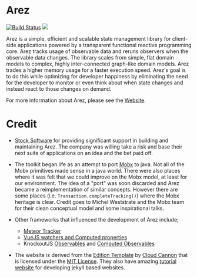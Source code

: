 # Arez

[![Build Status](https://secure.travis-ci.org/realityforge/arez.png?branch=master)](http://travis-ci.org/realityforge/arez)
[<img src="https://img.shields.io/maven-central/v/org.realityforge.arez/arez-core.svg?label=latest%20release"/>](http://search.maven.org/#search%7Cga%7C1%7Cg%3A%22org.realityforge.arez%22)

Arez is a simple, efficient and scalable state management library for client-side applications powered by a
transparent functional reactive programming core. Arez tracks usage of observable data and reruns observers
when the observable data changes. The library scales from simple, flat domain models to complex, highly
inter-connected graph-like domain models. Arez trades a higher memory usage for a faster execution speed.
Arez's goal is to do this while optimizing for developer happiness by eliminating the need for the developer
to monitor or even think about when state changes and instead react to those changes on demand.

For more information about Arez, please see the [Website](http://realityforge.org/arez/).

# Credit

* [Stock Software](http://www.stocksoftware.com.au/) for providing significant support in building and maintaining
  Arez. The company was willing take a risk and base their next suite of applications on an idea and the
  bet paid off.

* The toolkit began life as an attempt to port [Mobx](https://mobx.js.org/) to java. Not all of the Mobx
  primitives made sense in a java world. There were also places where it was felt that we could improve on
  the Mobx model, at least for our environment. The idea of a "port" was soon discarded and Arez became a
  reimplementation of similar concepts. However there are some places (i.e. `Transaction.completeTracking()`)
  where the Mobx heritage is clear. Credit goes to Michel Weststrate and the Mobx team for their clean conceptual
  model and some inspirational talks.

* Other frameworks that influenced the development of Arez include;
  - [Meteor Tracker](https://docs.meteor.com/api/tracker.html)
  - [VueJS watchers and Computed properties](https://vuejs.org/v2/guide/computed.html)
  -  KnockoutJS [Observables](http://knockoutjs.com/documentation/observables.html) and [Computed Observables](http://knockoutjs.com/documentation/computedObservables.html)

* The website is derived from the [Edition Template](https://github.com/CloudCannon/edition-jekyll-template)
  by [Cloud Cannon](https://cloudcannon.com/) that is licensed under the [MIT License](https://github.com/CloudCannon/edition-jekyll-template/blob/master/LICENSE).
  They also have amazing [tutorial website](https://learn.cloudcannon.com/) for developing jekyll based websites.
